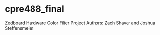 # cpre488_final
Zedboard Hardware Color Filter Project
Authors: Zach Shaver and Joshua Steffensmeier
